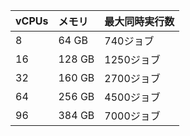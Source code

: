 | vCPUs | メモリ    | 最大同時実行数 |
|:----- |:------ |:------- |
| 8     | 64 GB  | 740ジョブ  |
| 16    | 128 GB | 1250ジョブ |
| 32    | 160 GB | 2700ジョブ |
| 64    | 256 GB | 4500ジョブ |
| 96    | 384 GB | 7000ジョブ |
